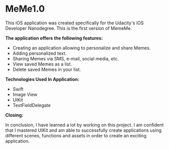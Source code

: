 # MeMe1.0

This iOS application was created specifically for the Udacity's iOS Developer Nanodegree. This is the first version of MemeMe.

**The application offers the following features:**

* Creating an application allowing to personalize and share Memes.
* Adding personalized text.
* Sharing Memes via SMS, e-mail, social media, etc.
* View saved Memes as a list.
* Delete saved Memes in your list.

**Technologies Used In Application:**
* Swift
* Image View
* UIKit
* TextFieldDelegate

**Closing:**

In conclusion, I have learned a lot by working on this project. I am confident that I mastered UIKit and am able to successfully create applications using different scenes, functions and assets in order to create an exciting application.
